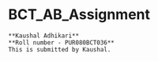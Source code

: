 # BCT_AB_Assignment
```
**Kaushal Adhikari**
**Roll number - PUR080BCT036**
This is submitted by Kaushal.

```
